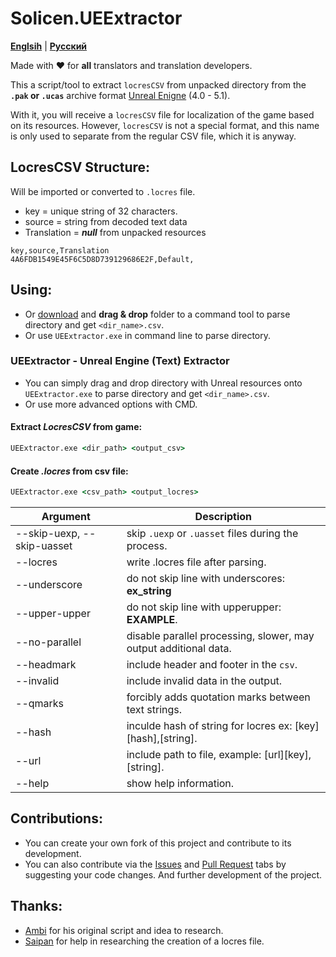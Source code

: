 # Solicen.UEExtractor

[**Englsih**](/README.md) | [**Русский**](./docs/ru/README.ru.md)

Made with ❤️ for **all** translators and translation developers.

This a script/tool to extract `locresCSV` from unpacked directory from the **`.pak` or `.ucas`** archive format [Unreal Enigne](https://www.unrealengine.com/) (4.0 - 5.1). 

With it, you will receive a `locresCSV` file for localization of the game based on its resources. However, `locresCSV` is not a special format, and this name is only used to separate from the regular CSV file, which it is anyway.

## LocresCSV Structure:
Will be imported or converted to `.locres` file.
- key = unique string of 32 characters.
- source = string from decoded text data
- Translation = ***null*** from unpacked resources
```
key,source,Translation
4A6FDB1549E45F6C5D8D739129686E2F,Default,
```

## Using:
* Or [download](https://github.com/SolicenTEAM/UEExtractor/releases) and **drag & drop** folder to a command tool to parse directory and get `<dir_name>.csv`.
* Or use `UEExtractor.exe` in command line to parse directory.

### UEExtractor - Unreal Engine (Text) Extractor
* You can simply drag and drop directory with Unreal resources onto `UEExtractor.exe` to parse directory and get `<dir_name>.csv`. 
* Or use more advanced options with CMD.

#### Extract *LocresCSV* from game:

```cmd
UEExtractor.exe <dir_path> <output_csv> 
```

#### Create *.locres* from csv file:
```cmd
UEExtractor.exe <csv_path> <output_locres>
```

| Argument | Description |
|----------|-------------|
| --skip-uexp, --skip-uasset | skip `.uexp` or `.uasset` files during the process.
| --locres | write .locres file after parsing.
| --underscore | do not skip line with underscores: **ex_string**
| --upper-upper | do not skip line with upperupper: **EXAMPLE**.
| --no-parallel | disable parallel processing, slower, may output additional data.
| --headmark | include header and footer in the `csv`.
| --invalid | include invalid data in the output.
| --qmarks | forcibly adds quotation marks between text strings.
| --hash | inculde hash of string for locres ex: [key][hash],[string].
| --url | include path to file, example: [url][key],[string].
| --help | show help information.

## Contributions:
* You can create your own fork of this project and contribute to its development.
* You can also contribute via the [Issues](https://github.com/SolicenTEAM/UEExtractor/issues) and [Pull Request](https://github.com/SolicenTEAM/UEExtractor/pulls) tabs by suggesting your code changes. And further development of the project. 

## Thanks:
- [Ambi](https://github.com/JunkBeat) for his original script and idea to research.
- [Saipan](https://github.com/Saipan0) for help in researching the creation of a locres file.

